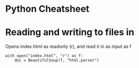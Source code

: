 # Python Cheatsheet

# Reading and writing to files in

Opens index.html as readonly (r), and read it in as input as f 
```
with open("index.html", "r") as f:
    doc = BeautifulSoup(f, "html.parser")
```
